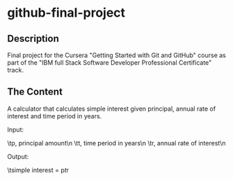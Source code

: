 # github-final-project

## Description

Final project for the Cursera "Getting Started with Git and GitHub" course as part of the "IBM full Stack Software Developer Professional Certificate" track.

## The Content

A calculator that calculates simple interest given principal, annual rate of interest and time period in years.

Input:

\tp, principal amount\n
\tt, time period in years\n
\tr, annual rate of interest\n
   
Output:
   
\tsimple interest = p*t*r
